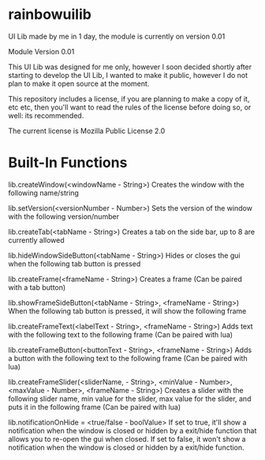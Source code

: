 # rainbowuilib
UI Lib made by me in 1 day, the module is currently on version 0.01

Module Version 0.01

This UI Lib was designed for me only, however I soon decided shortly after starting to develop the UI Lib, I wanted to make it public, however I do not plan to make it
open source at the moment.

This repository includes a license, if you are planning to make a copy of it, etc etc, then you'll want to read the rules of the license before doing so, or well: its
recommended.

The current license is Mozilla Public License 2.0

# Built-In Functions 
lib.createWindow(<windowName - String>) Creates the window with the following name/string
  
lib.setVersion(<versionNumber - Number>) Sets the version of the window with the following version/number
  
lib.createTab(<tabName - String>) Creates a tab on the side bar, up to 8 are currently allowed
  
lib.hideWindowSideButton(<tabName - String>) Hides or closes the gui when the following tab button is pressed
  
lib.createFrame(<frameName - String>) Creates a frame (Can be paired with a tab button)
  
lib.showFrameSideButton(<tabName - String>, <frameName - String>) When the following tab button is pressed, it will show the following frame
  
lib.createFrameText(<labelText - String>, <frameName - String>) Adds text with the following text to the following frame (Can be paired with lua)
  
lib.createFrameButton(<buttonText - String>, <frameName - String>) Adds a button with the following text to the following frame (Can be paired with lua)
  
lib.createFrameSlider(<sliderName, - String>, <minValue - Number>, <maxValue - Number>, <frameName - String>) Creates a slider with the following slider name, min value for the slider, max value for the slider, and puts it in the following frame (Can be paired with lua)
  
lib.notificationOnHide = <true/false - boolValue> If set to true, it'll show a notification when the window is closed or hidden by a exit/hide function that allows you to re-open the gui when closed. If set to false, it won't show a notification when the window is closed or hidden by a exit/hide function.
